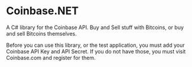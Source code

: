 Coinbase.NET
============

A C# library for the Coinbase API. Buy and Sell stuff with Bitcoins, or buy and sell Bitcoins themselves.

Before you can use this library, or the test application, you must add your Coinbase API Key and API Secret. If you do not have those, you must visit Coinbase.com and register for them. 
